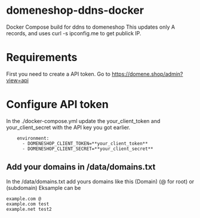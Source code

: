 # domeneshop-ddns-docker
Docker Compose build for ddns to domeneshop
This updates only A records, and uses curl -s ipconfig.me to get publick IP.



# Requirements
First you need to create a API token.
Go to https://domene.shop/admin?view=api

# Configure API token
In the ./docker-compose.yml update the your_client_token and your_client_secret with the API key you got earlier.
```
    environment:
      - DOMENESHOP_CLIENT_TOKEN=**your_client_token**
      - DOMENESHOP_CLIENT_SECRET=**your_client_secret**
```

## Add your domains in /data/domains.txt
In the /data/domains.txt add yours domains like this 
(Domain) (@ for root) or (subdomain)
Eksample can be
```
example.com @
example.com test
example.net test2
```
